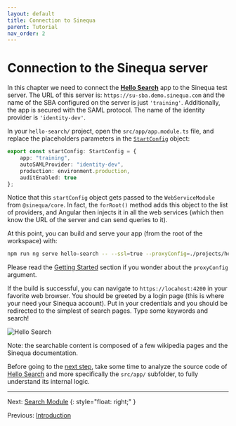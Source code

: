 ```yaml
---
layout: default
title: Connection to Sinequa
parent: Tutorial
nav_order: 2
---
```


# Connection to the Sinequa server

In this chapter we need to connect the [**Hello Search**]({{site.baseurl}}modules/hello-search/hello-search.html) app to the Sinequa test server. The URL of this server is: `https://su-sba.demo.sinequa.com` and the name of the SBA configured on the server is just `'training'`. Additionally, the app is secured with the SAML protocol. The name of the identity provider is `'identity-dev'`.

In your `hello-search/` project, open the `src/app/app.module.ts` file, and replace the placeholders parameters in the [`StartConfig`]({{site.baseurl}}core/interfaces/StartConfig.html) object:

```ts
export const startConfig: StartConfig = {
    app: "training",
    autoSAMLProvider: "identity-dev",
    production: environment.production,
    auditEnabled: true
};
```

Notice that this `startConfig` object gets passed to the `WebServiceModule` from `@sinequa/core`. In fact, the `forRoot()` method adds this object to the list of providers, and Angular then injects it in all the web services (which then know the URL of the server and can send queries to it).

At this point, you can build and serve your app (from the root of the workspace) with:

```bash
npm run ng serve hello-search -- --ssl=true --proxyConfig=./projects/hello-search/src/proxy.conf.json
```

Please read the [Getting Started]({{site.baseurl}}gettingstarted/dev-setup.html#building-an-app) section if you wonder about the `proxyConfig` argument.

If the build is successful, you can navigate to `https://locahost:4200` in your favorite web browser. You should be greeted by a login page (this is where your need your Sinequa account). Put in your credentials and you should be redirected to the simplest of search pages. Type some keywords and search!

![Hello Search]({{site.baseurl}}assets/tutorial/hello-search.png)

Note: the searchable content is composed of a few wikipedia pages and the Sinequa documentation.

Before going to the [next step](search-module.html), take some time to analyze the source code of [Hello Search]({{site.baseurl}}modules/hello-search/hello-search.html) and more specifically the `src/app/` subfolder, to fully understand its internal logic.

---

Next: [Search Module](search-module.html)
{: style="float: right;" }

Previous: [Introduction](intro.html)
